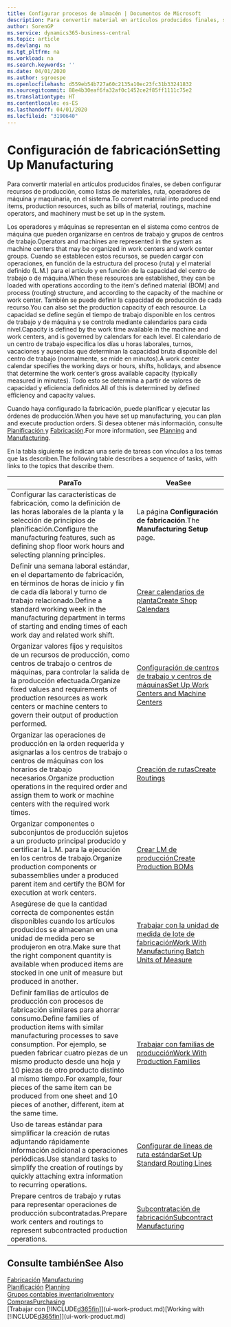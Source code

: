 ```yaml
---
title: Configurar procesos de almacén | Documentos de Microsoft
description: Para convertir material en artículos producidos finales, se deben configurar recursos de producción, como listas de materiales, ruta, operadores de máquina y maquinaria, en el sistema.
author: SorenGP
ms.service: dynamics365-business-central
ms.topic: article
ms.devlang: na
ms.tgt_pltfrm: na
ms.workload: na
ms.search.keywords: ''
ms.date: 04/01/2020
ms.author: sgroespe
ms.openlocfilehash: d559eb54b727a60c2135a10ec23fc31b33241832
ms.sourcegitcommit: 88e4b30eaf6fa32af0c1452ce2f85ff1111c75e2
ms.translationtype: HT
ms.contentlocale: es-ES
ms.lasthandoff: 04/01/2020
ms.locfileid: "3190640"
---
```

# <a name="setting-up-manufacturing"></a><span data-ttu-id="9c3e6-103">Configuración de fabricación</span><span class="sxs-lookup"><span data-stu-id="9c3e6-103">Setting Up Manufacturing</span></span>
<span data-ttu-id="9c3e6-104">Para convertir material en artículos producidos finales, se deben configurar recursos de producción, como listas de materiales, ruta, operadores de máquina y maquinaria, en el sistema.</span><span class="sxs-lookup"><span data-stu-id="9c3e6-104">To convert material into produced end items, production resources, such as bills of material, routings, machine operators, and machinery must be set up in the system.</span></span>

<span data-ttu-id="9c3e6-105">Los operadores y máquinas se representan en el sistema como centros de máquina que pueden organizarse en centros de trabajo y grupos de centros de trabajo.</span><span class="sxs-lookup"><span data-stu-id="9c3e6-105">Operators and machines are represented in the system as machine centers that may be organized in work centers and work center groups.</span></span> <span data-ttu-id="9c3e6-106">Cuando se establecen estos recursos, se pueden cargar con operaciones, en función de la estructura del proceso (ruta) y el material definido (L.M.) para el artículo y en función de la capacidad del centro de trabajo o de máquina.</span><span class="sxs-lookup"><span data-stu-id="9c3e6-106">When these resources are established, they can be loaded with operations according to the item's defined material (BOM) and process (routing) structure, and according to the capacity of the machine or work center.</span></span> <span data-ttu-id="9c3e6-107">También se puede definir la capacidad de producción de cada recurso.</span><span class="sxs-lookup"><span data-stu-id="9c3e6-107">You can also set the production capacity of each resource.</span></span> <span data-ttu-id="9c3e6-108">La capacidad se define según el tiempo de trabajo disponible en los centros de trabajo y de máquina y se controla mediante calendarios para cada nivel.</span><span class="sxs-lookup"><span data-stu-id="9c3e6-108">Capacity is defined by the work time available in the machine and work centers, and is governed by calendars for each level.</span></span> <span data-ttu-id="9c3e6-109">El calendario de un centro de trabajo especifica los días u horas laborales, turnos, vacaciones y ausencias que determinan la capacidad bruta disponible del centro de trabajo (normalmente, se mide en minutos).</span><span class="sxs-lookup"><span data-stu-id="9c3e6-109">A work center calendar specifies the working days or hours, shifts, holidays, and absence that determine the work center’s gross available capacity (typically measured in minutes).</span></span> <span data-ttu-id="9c3e6-110">Todo esto se determina a partir de valores de capacidad y eficiencia definidos.</span><span class="sxs-lookup"><span data-stu-id="9c3e6-110">All of this is determined by defined efficiency and capacity values.</span></span>  

<span data-ttu-id="9c3e6-111">Cuando haya configurado la fabricación, puede planificar y ejecutar las órdenes de producción.</span><span class="sxs-lookup"><span data-stu-id="9c3e6-111">When you have set up manufacturing, you can plan and execute production orders.</span></span> <span data-ttu-id="9c3e6-112">Si desea obtener más información, consulte [Planificación ](production-planning.md) y [Fabricación](production-manage-manufacturing.md).</span><span class="sxs-lookup"><span data-stu-id="9c3e6-112">For more information, see [Planning](production-planning.md) and [Manufacturing](production-manage-manufacturing.md).</span></span>  

 <span data-ttu-id="9c3e6-113">En la tabla siguiente se indican una serie de tareas con vínculos a los temas que las describen.</span><span class="sxs-lookup"><span data-stu-id="9c3e6-113">The following table describes a sequence of tasks, with links to the topics that describe them.</span></span>   

|<span data-ttu-id="9c3e6-114">**Para**</span><span class="sxs-lookup"><span data-stu-id="9c3e6-114">**To**</span></span>|<span data-ttu-id="9c3e6-115">**Vea**</span><span class="sxs-lookup"><span data-stu-id="9c3e6-115">**See**</span></span>|  
|------------|-------------|  
|<span data-ttu-id="9c3e6-116">Configurar las características de fabricación, como la definición de las horas laborales de la planta y la selección de principios de planificación.</span><span class="sxs-lookup"><span data-stu-id="9c3e6-116">Configure the manufacturing features, such as defining shop floor work hours and selecting planning principles.</span></span>|<span data-ttu-id="9c3e6-117">La página **Configuración de fabricación**.</span><span class="sxs-lookup"><span data-stu-id="9c3e6-117">The **Manufacturing Setup** page.</span></span>|  
|<span data-ttu-id="9c3e6-118">Definir una semana laboral estándar, en el departamento de fabricación, en términos de horas de inicio y fin de cada día laboral y turno de trabajo relacionado.</span><span class="sxs-lookup"><span data-stu-id="9c3e6-118">Define a standard working week in the manufacturing department in terms of starting and ending times of each work day and related work shift.</span></span>|[<span data-ttu-id="9c3e6-119">Crear calendarios de planta</span><span class="sxs-lookup"><span data-stu-id="9c3e6-119">Create Shop Calendars</span></span>](production-how-to-create-work-center-calendars.md)|  
|<span data-ttu-id="9c3e6-120">Organizar valores fijos y requisitos de un recursos de producción, como centros de trabajo o centros de máquinas, para controlar la salida de la producción efectuada.</span><span class="sxs-lookup"><span data-stu-id="9c3e6-120">Organize fixed values and requirements of production resources as work centers or machine centers to govern their output of production performed.</span></span>|[<span data-ttu-id="9c3e6-121">Configuración de centros de trabajo y centros de máquinas</span><span class="sxs-lookup"><span data-stu-id="9c3e6-121">Set Up Work Centers and Machine Centers</span></span>](production-how-to-set-up-work-and-machine-centers.md)|
|<span data-ttu-id="9c3e6-122">Organizar las operaciones de producción en la orden requerida y asignarlas a los centros de trabajo o centros de máquinas con los horarios de trabajo necesarios.</span><span class="sxs-lookup"><span data-stu-id="9c3e6-122">Organize production operations in the required order and assign them to work or machine centers with the required work times.</span></span>|[<span data-ttu-id="9c3e6-123">Creación de rutas</span><span class="sxs-lookup"><span data-stu-id="9c3e6-123">Create Routings</span></span>](production-how-to-create-routings.md)|
|<span data-ttu-id="9c3e6-124">Organizar componentes o subconjuntos de producción sujetos a un producto principal producido y certificar la L.M. para la ejecución en los centros de trabajo.</span><span class="sxs-lookup"><span data-stu-id="9c3e6-124">Organize production components or subassemblies under a produced parent item and certify the BOM for execution at work centers.</span></span>|[<span data-ttu-id="9c3e6-125">Crear LM de producción</span><span class="sxs-lookup"><span data-stu-id="9c3e6-125">Create Production BOMs</span></span>](production-how-to-create-production-boms.md)|
|<span data-ttu-id="9c3e6-126">Asegúrese de que la cantidad correcta de componentes están disponibles cuando los artículos producidos se almacenan en una unidad de medida pero se produjeron en otra.</span><span class="sxs-lookup"><span data-stu-id="9c3e6-126">Make sure that the right component quantity is available when produced items are stocked in one unit of measure but produced in another.</span></span>|[<span data-ttu-id="9c3e6-127">Trabajar con la unidad de medida de lote de fabricación</span><span class="sxs-lookup"><span data-stu-id="9c3e6-127">Work With Manufacturing Batch Units of Measure</span></span>](production-how-to-use-the-manufacturing-batch-unit-of-measure.md)|  
|<span data-ttu-id="9c3e6-128">Definir familias de artículos de producción con procesos de fabricación similares para ahorrar consumo.</span><span class="sxs-lookup"><span data-stu-id="9c3e6-128">Define families of production items with similar manufacturing processes to save consumption.</span></span> <span data-ttu-id="9c3e6-129">Por ejemplo, se pueden fabricar cuatro piezas de un mismo producto desde una hoja y 10 piezas de otro producto distinto al mismo tiempo.</span><span class="sxs-lookup"><span data-stu-id="9c3e6-129">For example, four pieces of the same item can be produced from one sheet and 10 pieces of another, different, item at the same time.</span></span>|[<span data-ttu-id="9c3e6-130">Trabajar con familias de producción</span><span class="sxs-lookup"><span data-stu-id="9c3e6-130">Work With Production Families</span></span>](production-how-work-family.md)|
|<span data-ttu-id="9c3e6-131">Uso de tareas estándar para simplificar la creación de rutas adjuntando rápidamente información adicional a operaciones periódicas.</span><span class="sxs-lookup"><span data-stu-id="9c3e6-131">Use standard tasks to simplify the creation of routings by quickly attaching extra information to recurring operations.</span></span>|[<span data-ttu-id="9c3e6-132">Configurar de líneas de ruta estándar</span><span class="sxs-lookup"><span data-stu-id="9c3e6-132">Set Up Standard Routing Lines</span></span>](production-how-set-up-standard-routing-lines.md)|  
|<span data-ttu-id="9c3e6-133">Prepare centros de trabajo y rutas para representar operaciones de producción subcontratadas.</span><span class="sxs-lookup"><span data-stu-id="9c3e6-133">Prepare work centers and routings to represent subcontracted production operations.</span></span>|[<span data-ttu-id="9c3e6-134">Subcontratación de fabricación</span><span class="sxs-lookup"><span data-stu-id="9c3e6-134">Subcontract Manufacturing</span></span>](production-how-to-subcontract-manufacturing.md)|  

## <a name="see-also"></a><span data-ttu-id="9c3e6-135">Consulte también</span><span class="sxs-lookup"><span data-stu-id="9c3e6-135">See Also</span></span>
<span data-ttu-id="9c3e6-136">[Fabricación](production-manage-manufacturing.md)  </span><span class="sxs-lookup"><span data-stu-id="9c3e6-136">[Manufacturing](production-manage-manufacturing.md)  </span></span>  
<span data-ttu-id="9c3e6-137">[Planificación](production-planning.md) </span><span class="sxs-lookup"><span data-stu-id="9c3e6-137">[Planning](production-planning.md) </span></span>  
[<span data-ttu-id="9c3e6-138">Grupos contables inventario</span><span class="sxs-lookup"><span data-stu-id="9c3e6-138">Inventory</span></span>](inventory-manage-inventory.md)  
[<span data-ttu-id="9c3e6-139">Compras</span><span class="sxs-lookup"><span data-stu-id="9c3e6-139">Purchasing</span></span>](purchasing-manage-purchasing.md)  
<span data-ttu-id="9c3e6-140">[Trabajar con [!INCLUDE[d365fin](includes/d365fin_md.md)]](ui-work-product.md)</span><span class="sxs-lookup"><span data-stu-id="9c3e6-140">[Working with [!INCLUDE[d365fin](includes/d365fin_md.md)]](ui-work-product.md)</span></span>
